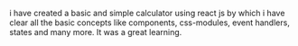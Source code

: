 i have created a basic and simple calculator using react js by which i have clear all the basic concepts like components, css-modules, event handlers, states and many more. It was a great learning.
